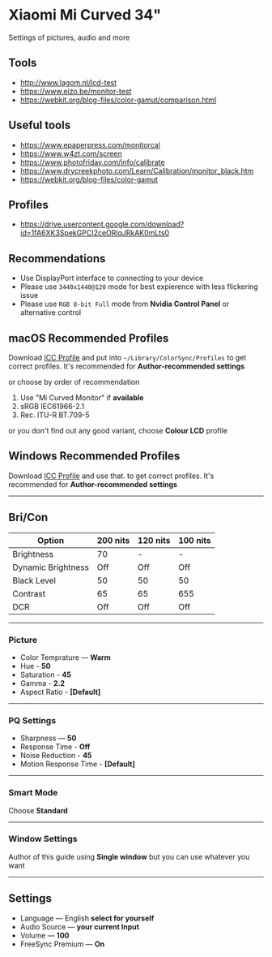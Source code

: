 # Xiaomi Mi Curved 34"

Settings of pictures, audio and more

## Tools

- <http://www.lagom.nl/lcd-test>
- <https://www.eizo.be/monitor-test>
- <https://webkit.org/blog-files/color-gamut/comparison.html>

## Useful tools

- <https://www.epaperpress.com/monitorcal>
- <https://www.w4zt.com/screen>
- <https://www.photofriday.com/info/calibrate>
- <https://www.drycreekphoto.com/Learn/Calibration/monitor_black.htm>
- <https://webkit.org/blog-files/color-gamut>

## Profiles

- <https://drive.usercontent.google.com/download?id=1fA6XK3SpekGPCI2ceORlqJRkAK0mLts0>

## Recommendations

- Use DisplayPort interface to connecting to your device
- Please use `3440x1440@120` mode for best expierence with less flickering issue
- Please use `RGB 8-bit Full` mode from **Nvidia Control Panel** or alternative control

## macOS Recommended Profiles

Download [ICC Profile](#profiles) and put into `~/Library/ColorSync/Profiles`
to get correct profiles. It's recommended for **Author-recommended settings**

or choose by order of recommendation

1. Use "Mi Curved Monitor" if **available**
2. sRGB IEC61966-2.1
3. Rec. ITU-R BT.709-5

or you don't find out any good variant, choose **Colour LCD** profile

## Windows Recommended Profiles

Download [ICC Profile](#profiles) and use that.
to get correct profiles. It's recommended for **Author-recommended settings**

---

## Bri/Con

| Option             | 200 nits | 120 nits | 100 nits |
| ------------------ | -------- | -------- | -------- |
| Brightness         | 70       | -        | -        |
| Dynamic Brightness | Off      | Off      | Off      |
| Black Level        | 50       | 50       | 50       |
| Contrast           | 65       | 65       | 655      |
| DCR                | Off      | Off      | Off      |

---

### Picture

- Color Temprature — **Warm**
- Hue - **50**
- Saturation - **45**
- Gamma - **2.2**
- Aspect Ratio - **\[Default\]**

---

### PQ Settings

- Sharpness — **50**
- Response Time - **Off**
- Noise Reduction - **45**
- Motion Response Time - **\[Default\]**

---

### Smart Mode

Choose **Standard**

---

### Window Settings

Author of this guide using **Single window** but you can use whatever you want

---

## Settings

- Language — English **select for yourself**
- Audio Source — **your current Input**
- Volume — **100**
- FreeSync Premium — **On**
